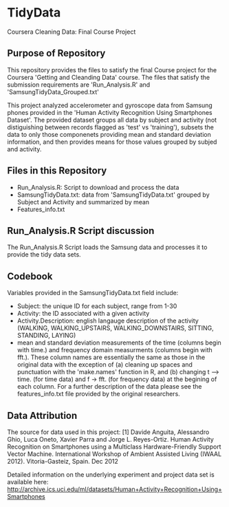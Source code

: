 # TidyData
Coursera Cleaning Data: Final Course Project

## Purpose of Repository
This repository provides the files to satisfy the final Course project for the Coursera 'Getting and Cleanding Data' course. The files that satisfy the submission requirements are 'Run_Analysis.R' and 'SamsungTidyData_Grouped.txt' 

This project analyzed accelerometer and gyroscope data from Samsung phones provided in the 'Human Activity Recognition Using Smartphones Dataset'. The provided dataset groups all data by subject and activity (not distiguishing between records flagged as 'test' vs 'training'), subsets the data to only those componenets providing mean and standard deviation information, and then provides means for those values grouped by subjed and activity.  

## Files in this Repository
* Run_Analysis.R: Script to download and process the data
* SamsungTidyData.txt: data from 'SamsungTidyData.txt' grouped by Subject and Activity and summarized by mean
* Features_info.txt

## Run_Analysis.R Script discussion
The Run_Analysis.R Script loads the Samsung data and processes it to provide the tidy data sets. 

## Codebook 
Variables provided in the SamsungTidyData.txt field include:
* Subject: the unique ID for each subject, range from 1-30
* Activity: the ID associated with a given activity
* Activity.Description: english langauge description of the activity (WALKING, WALKING_UPSTAIRS, WALKING_DOWNSTAIRS, SITTING, STANDING, LAYING)
* mean and standard deviation measurements of the time (columns begin with time.) and frequency domain measurments (columns begin with fft.). These column names are essentially the same as those in the original data with the exception of (a) cleaning up spaces and punctuation with the 'make.names' function in R, and (b) changing t --> time. (for time data) and f -> fft. (for frequency data) at the begining of each column.  For a further description of the data please see the features_info.txt file provided by the original researchers.

## Data Attribution 
The source for data used in this project: 
[1] Davide Anguita, Alessandro Ghio, Luca Oneto, Xavier Parra and Jorge L. Reyes-Ortiz. Human Activity Recognition on Smartphones using a Multiclass Hardware-Friendly Support Vector Machine. International Workshop of Ambient Assisted Living (IWAAL 2012). Vitoria-Gasteiz, Spain. Dec 2012

Detailed information on the underlying experiment and project data set is available here: http://archive.ics.uci.edu/ml/datasets/Human+Activity+Recognition+Using+Smartphones





